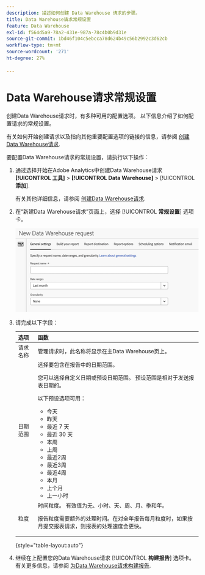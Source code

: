 ```yaml
---
description: 描述如何创建 Data Warehouse 请求的步骤。
title: Data Warehouse请求常规设置
feature: Data Warehouse
exl-id: f564d5a9-78a2-431e-987a-78c4b0b9d31e
source-git-commit: 1bd46f104c5ebcca78d624b49c56b2992c3d62cb
workflow-type: tm+mt
source-wordcount: '271'
ht-degree: 27%

---
```


# Data Warehouse请求常规设置

创建Data Warehouse请求时，有多种可用的配置选项。 以下信息介绍了如何配置请求的常规设置。

有关如何开始创建请求以及指向其他重要配置选项的链接的信息，请参阅 [创建Data Warehouse请求](/help/export/data-warehouse/create-request/t-dw-create-request.md).

要配置Data Warehouse请求的常规设置，请执行以下操作：

1. 通过选择开始在Adobe Analytics中创建Data Warehouse请求 **[!UICONTROL 工具]** > **[!UICONTROL Data Warehouse]** > [!UICONTROL **添加**].

   有关其他详细信息，请参阅 [创建Data Warehouse请求](/help/export/data-warehouse/create-request/t-dw-create-request.md).

1. 在“新建Data Warehouse请求”页面上，选择 [!UICONTROL **常规设置**] 选项卡。

   ![“报表目标”选项卡](assets/dw-general-settings.png)

1. 请完成以下字段：

   | 选项 | 函数 |
   |---------|----------|
   | 请求名称 | 管理请求时，此名称将显示在主Data Warehouse页上。 |
   | 日期范围 | 选择要包含在报告中的日期范围。 <p>您可以选择自定义日期或预设日期范围。 预设范围是相对于发送报表日期的。</p><p>以下预设选项可用：</p><ul><li>今天</li><li>昨天</li><li>最近 7 天</li><li>最近 30 天</li><li>本周</li><li>上周</li><li>最近2周</li><li>最近3周</li><li>最近4周</li><li>本月</li><li>上个月</li><li>上一小时</li></ul> |
   | 粒度 | <!--what does this setting do? It's not the schedule/frequency... --> 时间粒度。 有效值为无、小时、天、周、月、季和年。<p>报告粒度需要额外的处理时间。在对全年报告每月粒度时，如果按月提交报表请求，则报表的处理速度会更快。</p> |

   {style="table-layout:auto"}

1. 继续在上配置您的Data Warehouse请求 [!UICONTROL **构建报告**] 选项卡。 有关更多信息，请参阅 [为Data Warehouse请求构建报告](/help/export/data-warehouse/create-request/dw-request-build-report.md).
